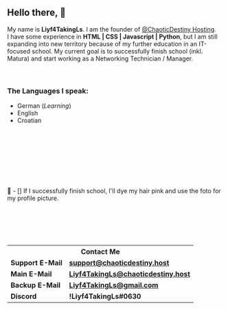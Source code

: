 ## Hello there, 👋

My name is **Liyf4TakingLs**. 
I am the founder of [@ChaoticDestiny Hosting](https://chaoticdestiny.host/).
<br>
I have some experience in **HTML | CSS | Javascript | Python**, but I am still expanding into new territory because of my further education in an IT-focused school. 
My current goal is to successfully finish school (inkl. Matura) and start working as a Networking Technician / Manager.
<br>
<br>
<br>
### The Languages I speak:
- German (*Learning*)
- English
- Croatian

<br><br><br><br><br><br><br>








🤞 - [] If I successfully finish school, I'll dye my hair pink and use the foto for my profile picture.
<br><br><br><br><br><br>

<center><table>
<tr><th colspan="2"><b>Contact Me</b></th></tr>
<tr><td><b>Support E-Mail</b></td><td><b><a href="mailto:support@chaoticdestiny.host">support@chaoticdestiny.host</a></b></td></tr>
<tr><td><b>Main E-Mail</b></td><td><b><a href="mailto:Liyf4TakingLs@chaoticdestiny.host">Liyf4TakingLs@chaoticdestiny.host</a></b></td></tr>
<tr><td><b>Backup E-Mail</b></td><td><b><a href="mailto:Liyf4TakingLs@gmail.com">Liyf4TakingLs@gmail.com</a></b></td></tr>
<tr><td><b>Discord</b></td><td><b>!Liyf4TakingLs#0630</b></td></tr>
</table></center>
